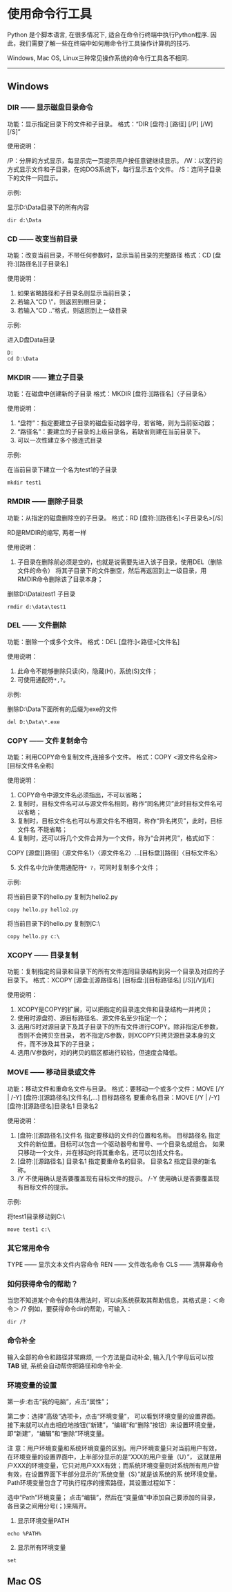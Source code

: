 # 使用命令行工具 

Python 是个脚本语言, 在很多情况下, 适合在命令行终端中执行Python程序. 
因此，我们需要了解一些在终端中如何用命令行工具操作计算机的技巧.

Windows, Mac OS, Linux三种常见操作系统的命令行工具各不相同. 

<hr>

## Windows

### DIR —— 显示磁盘目录命令 

功能：显示指定目录下的文件和子目录。
格式：“DIR [盘符:] [路径] [/P] [/W] [/S]”

使用说明：

/P：分屏的方式显示，每显示完一页提示用户按任意键继续显示。
/W：以宽行的方式显示文件和子目录，在纯DOS系统下，每行显示五个文件。
/S：连同子目录下的文件一同显示。

示例:

显示D:\Data目录下的所有内容

```
dir d:\Data
```


### CD —— 改变当前目录 

功能：改变当前目录，不带任何参数时，显示当前目录的完整路径
格式：CD [盘符:][路径名][子目录名]

使用说明：

1. 如果省略路径和子目录名则显示当前目录；
2. 若输入“CD \”，则返回到根目录；
3. 若输入“CD ..”格式，则返回到上一级目录

示例:

进入D盘Data目录

```
D:
cd D:\Data
```


### MKDIR —— 建立子目录 

功能：在磁盘中创建新的子目录
格式：MKDIR [盘符:][路径名]〈子目录名〉

使用说明：

1. “盘符”：指定要建立子目录的磁盘驱动器字母，若省略，则为当前驱动器；
2. “路径名”：要建立的子目录的上级目录名，若缺省则建在当前目录下。
3. 可以一次性建立多个接连式目录

示例:

在当前目录下建立一个名为test1的子目录

```
mkdir test1
```

### RMDIR —— 删除子目录

功能：从指定的磁盘删除空的子目录。
格式：RD [盘符:][路径名]<子目录名>[/S]

RD是RMDIR的缩写, 两者一样

使用说明：

1. 子目录在删除前必须是空的，也就是说需要先进入该子目录，使用DEL（删除文件的命令）
将其子目录下的文件删空，然后再返回到上一级目录，用RMDIR命令删除该了目录本身；

删除D:\Data\test1 子目录

```
rmdir d:\data\test1
```

### DEL —— 文件删除

功能：删除一个或多个文件。
格式：DEL [盘符:]<路径>[文件名]

使用说明：

1. 此命令不能够删除只读(R)，隐藏(H)，系统(S)文件；
2. 可使用通配符`*,?`。

示例:

删除D:\Data下面所有的后缀为exe的文件

```
del D:\Data\*.exe
```

### COPY —— 文件复制命令 

功能：利用COPY命令复制文件,连接多个文件。
格式：COPY <源文件名全称> [目标文件名全称]

使用说明：

1. COPY命令中源文件名必须指出，不可以省略；
2. 复制时，目标文件名可以与源文件名相同，称作“同名拷贝”此时目标文件名可以省略；
3. 复制时，目标文件名也可以与源文件名不相同，称作“异名拷贝”，此时，目标文件名
不能省略；
4. 复制时，还可以将几个文件合并为一个文件，称为“合并拷贝”，格式如下：

COPY [源盘][路径]〈源文件名1〉〈源文件名2〉…[目标盘][路径]〈目标文件名〉

5. 文件名中允许使用通配符`* ?`，可同时复制多个文件；

示例:

将当前目录下的hello.py 复制为hello2.py

```
copy hello.py hello2.py
```

将当前目录下的hello.py 复制到C:\

```
copy hello.py c:\
```

### XCOPY —— 目录复制

功能：复制指定的目录和目录下的所有文件连同目录结构到另一个目录及对应的子目录下。
格式：XCOPY [源盘:][源路径名] [目标盘:][目标路径名] [/S][/V][/E]

使用说明：

1. XCOPY是COPY的扩展，可以把指定的目录连文件和目录结构一并拷贝；
2. 使用时源盘符、源目标路径名、源文件名至少指定一个；
3. 选用/S时对源目录下及其子目录下的所有文件进行COPY。除非指定/E参数，否则不会拷贝空目录，
若不指定/S参数，则XCOPY只拷贝源目录本身的文件，而不涉及其下的子目录；
4. 选用/V参数时，对的拷贝的扇区都进行较验，但速度会降低。

### MOVE —— 移动目录或文件

功能：移动文件和重命名文件与目录。
格式：要移动一个或多个文件：MOVE [/Y | /-Y] [盘符:][源路径名]文件名[,...] 目标路径名
要重命名目录：MOVE [/Y | /-Y] [盘符:][源路径名]目录名1 目录名2

使用说明：

1. [盘符:][源路径名]文件名 指定要移动的文件的位置和名称。
目标路径名 指定文件的新位置。目标可以包含一个驱动器号和冒号、一个目录名或组合。
如果只移动一个文件，并在移动时将其重命名，还可以包括文件名。
2. [盘符:][源路径名] 目录名1 指定要重命名的目录。
目录名2 指定目录的新名称。
3. /Y 不使用确认是否要覆盖现有目标文件的提示。
/-Y 使用确认是否要覆盖现有目标文件的提示。

示例:

将test1目录移动到C:\

```
move test1 c:\
```

### 其它常用命令

TYPE —— 显示文本文件内容命令
REN —— 文件改名命令
CLS —— 清屏幕命令

### 如何获得命令的帮助？

当您不知道某个命令的具体用法时，可以向系统获取其帮助信息，其格式是：＜命令＞ /?
例如，要获得命令dir的帮助，可输入：

```
dir /?
```

### 命令补全

输入全部的命令和路径非常麻烦, 一个方法是自动补全, 输入几个字母后可以按 **TAB**  键,
系统会自动帮你把路径和命令补全.

### 环境变量的设置

第一步:右击“我的电脑”，点击“属性”；

第二步：选择“高级”选项卡，点击“环境变量”， 可以看到环境变量的设置界面。
接下来就可以点击相应地按钮(“新建”，“编辑”和“删除”按钮）来设置环境变量，即“新建”，“编辑”和“删除”环境变量。

注 意：用户环境变量和系统环境变量的区别。用户环境变量只对当前用户有效，在环境变量的设置界面中，上半部分显示的是“XXX的用户变量（U）”， 这就是用户XXX的环境变量，它只对用户XXX有效；而系统环境变量则对系统所有用户皆有效，在设置界面下半部分显示的“系统变量（S）”就是该系统的系 统环境变量。
Path环境变量包含了可执行程序的搜索路径，其设置过程如下：

选中“Path”环境变量；
点击“编辑”，然后在“变量值”中添加自己要添加的目录，各目录之间用分号(；)来隔开。

1. 显示环境变量PATH
```
echo %PATH%
```

2. 显示所有环境变量
```
set 
```

## Mac OS
